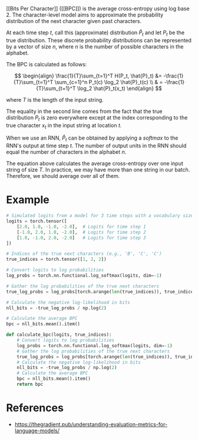 [[Bits Per Character]] ([[BPC]]) is the average cross-entropy using log base 2. The character-level model aims to approximate the probability distribution of the next character given past characters.

At each time step $t$, call this (approximate) distribution $\hat{P}_t$ and let $P_t$ be the true distribution. These discrete probability distributions can be represented by a vector of size $n$, where $n$ is the number of possible characters in the alphabet.

The BPC is calculated as follows:

$$
\begin{align}
\frac{1}{T}\sum_{t=1}^T H(P_t, \hat{P}_t) &= -\frac{1}{T}\sum_{t=1}^T \sum_{c=1}^n P_t(c) \log_2 \hat{P}_t(c) \\
& = -\frac{1}{T}\sum_{t=1}^T \log_2 \hat{P}_t(x_t)
\end{align}
$$

where $T$ is the length of the input string.

The equality in the second line comes from the fact that the true distribution $P_t$ is zero everywhere except at the index corresponding to the true character $x_t$ in the input string at location $t$.

When we use an RNN, $\hat{P}_t$ can be obtained by applying a *softmax* to the RNN's output at time step $t$. The number of output units in the RNN should equal the number of characters in the alphabet $n$.

The equation above calculates the average cross-entropy over one input string of size $T$. In practice, we may have more than one string in our batch. Therefore, we should average over all of them.

# Example

```python
# Simulated logits from a model for 3 time steps with a vocabulary size of 4 (e.g., ['A', 'B', 'C', 'D'])
logits = torch.tensor([
    [2.0, 1.0, -1.0, -2.0],  # Logits for time step 1
    [-1.0, 2.0, 1.0, -2.0],  # Logits for time step 2
    [1.0, -1.0, 2.0, -2.0]   # Logits for time step 3
])

# Indices of the true next characters (e.g., 'B', 'C', 'C')
true_indices = torch.tensor([1, 2, 2])

# Convert logits to log probabilities
log_probs = torch.nn.functional.log_softmax(logits, dim=-1)

# Gather the log probabilities of the true next characters
true_log_probs = log_probs[torch.arange(len(true_indices)), true_indices]

# Calculate the negative log-likelihood in bits
nll_bits = -true_log_probs / np.log(2)

# Calculate the average BPC
bpc = nll_bits.mean().item()
```

```python
def calculate_bpc(logits, true_indices):
    # Convert logits to log probabilities
    log_probs = torch.nn.functional.log_softmax(logits, dim=-1)
    # Gather the log probabilities of the true next characters
    true_log_probs = log_probs[torch.arange(len(true_indices)), true_indices]
    # Calculate the negative log-likelihood in bits
    nll_bits = -true_log_probs / np.log(2)
    # Calculate the average BPC
    bpc = nll_bits.mean().item()
    return bpc
```

# References

- https://thegradient.pub/understanding-evaluation-metrics-for-language-models/
